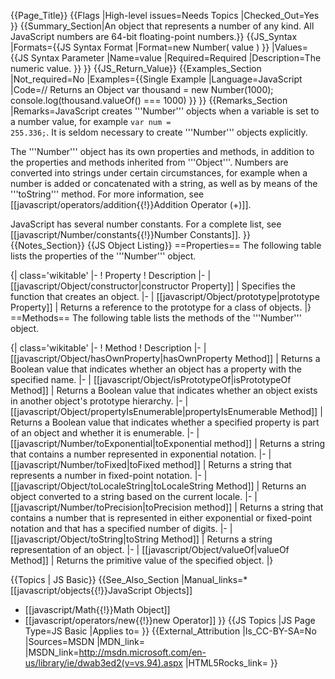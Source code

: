 {{Page_Title}}
{{Flags
|High-level issues=Needs Topics
|Checked_Out=Yes
}}
{{Summary_Section|An object that represents a number of any kind. All JavaScript numbers are 64-bit floating-point numbers.}}
{{JS_Syntax
|Formats={{JS Syntax Format
|Format=new Number( value )
}}
|Values={{JS Syntax Parameter
|Name=value
|Required=Required
|Description=The numeric value.
}}
}}
{{JS_Return_Value}}
{{Examples_Section
|Not_required=No
|Examples={{Single Example
|Language=JavaScript
|Code=// Returns an Object
var thousand = new Number(1000);
console.log(thousand.valueOf() === 1000)
}}
}}
{{Remarks_Section
|Remarks=JavaScript creates '''Number''' objects when a variable is set to a number value, for example <code>var num = 255.336;</code>. It is seldom necessary to create '''Number''' objects explicitly.

The '''Number''' object has its own properties and methods, in addition to the properties and methods inherited from '''Object'''. Numbers are converted into strings under certain circumstances, for example when a number is added or concatenated with a string, as well as by means of the '''toString''' method. For more information, see [[javascript/operators/addition{{!}}Addition Operator (+)]].

JavaScript has several number constants. For a complete list, see [[javascript/Number/constants{{!}}Number Constants]].
}}
{{Notes_Section}}
{{JS Object Listing}}
==Properties==
The following table lists the properties of the '''Number''' object.

{| class='wikitable'
|-
! Property
! Description
|-
| [[javascript/Object/constructor|constructor Property]]
| Specifies the function that creates an object.
|-
| [[javascript/Object/prototype|prototype Property]]
| Returns a reference to the prototype for a class of objects.
|}
==Methods==
The following table lists the methods of the '''Number''' object.

{| class='wikitable'
|-
! Method
! Description
|-
| [[javascript/Object/hasOwnProperty|hasOwnProperty Method]]
| Returns a Boolean value that indicates whether an object has a property with the specified name.
|-
| [[javascript/Object/isPrototypeOf|isPrototypeOf Method]]
| Returns a Boolean value that indicates whether an object exists in another object's prototype hierarchy.
|-
| [[javascript/Object/propertyIsEnumerable|propertyIsEnumerable Method]]
| Returns a Boolean value that indicates whether a specified property is part of an object and whether it is enumerable.
|-
| [[javascript/Number/toExponential|toExponential method]]
| Returns a string that contains a number represented in exponential notation.
|-
| [[javascript/Number/toFixed|toFixed method]]
| Returns a string that represents a number in fixed-point notation.
|-
| [[javascript/Object/toLocaleString|toLocaleString Method]]
| Returns an object converted to a string based on the current locale.
|-
| [[javascript/Number/toPrecision|toPrecision method]]
| Returns a string that contains a number that is represented in either exponential or fixed-point notation and that has a specified number of digits.
|-
| [[javascript/Object/toString|toString Method]]
| Returns a string representation of an object.
|-
| [[javascript/Object/valueOf|valueOf Method]]
| Returns the primitive value of the specified object.
|}

{{Topics | JS Basic}}
{{See_Also_Section
|Manual_links=* [[javascript/objects{{!}}JavaScript Objects]]
* [[javascript/Math{{!}}Math Object]]
* [[javascript/operators/new{{!}}new Operator]]
}}
{{JS Topics
|JS Page Type=JS Basic
|Applies to=
}}
{{External_Attribution
|Is_CC-BY-SA=No
|Sources=MSDN
|MDN_link=
|MSDN_link=http://msdn.microsoft.com/en-us/library/ie/dwab3ed2(v=vs.94).aspx
|HTML5Rocks_link=
}}